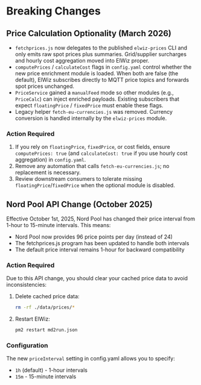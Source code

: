 # Breaking Changes

## Price Calculation Optionality (March 2026)

- `fetchprices.js` now delegates to the published `elwiz-prices` CLI and only emits raw spot prices plus summaries. Grid/supplier surcharges and hourly cost aggregation moved into ElWiz proper.
- `computePrices` / `calculateCost` flags in `config.yaml` control whether the new price enrichment module is loaded. When both are false (the default), ElWiz subscribes directly to MQTT price topics and forwards spot prices unchanged.
- `PriceService` gained a `manualFeed` mode so other modules (e.g., `PriceCalc`) can inject enriched payloads. Existing subscribers that expect `floatingPrice` / `fixedPrice` must enable these flags.
- Legacy helper `fetch-eu-currencies.js` was removed. Currency conversion is handled internally by the `elwiz-prices` module.

### Action Required

1. If you rely on `floatingPrice`, `fixedPrice`, or cost fields, ensure `computePrices: true` (and `calculateCost: true` if you use hourly cost aggregation) in `config.yaml`.
2. Remove any automation that calls `fetch-eu-currencies.js`; no replacement is necessary.
3. Review downstream consumers to tolerate missing `floatingPrice`/`fixedPrice` when the optional module is disabled.

## Nord Pool API Change (October 2025)

Effective October 1st, 2025, Nord Pool has changed their price interval from 1-hour to 15-minute intervals. This means:

- Nord Pool now provides 96 price points per day (instead of 24)  
- The fetchprices.js program has been updated to handle both intervals
- The default price interval remains 1-hour for backward compatibility

### Action Required

Due to this API change, you should clear your cached price data to avoid inconsistencies:

1. Delete cached price data:
   ```bash
   rm -rf ./data/prices/*
   ```

2. Restart ElWiz:
   ```bash  
   pm2 restart md2run.json
   ```

### Configuration

The new `priceInterval` setting in config.yaml allows you to specify:
- `1h` (default) - 1-hour intervals
- `15m` - 15-minute intervals
